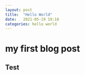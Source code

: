 ```yaml
---
layout: post
title:  "Hello World"
date:   2021-05-19 19:18
categories: hello world
---
```


# my first blog post

## Test
